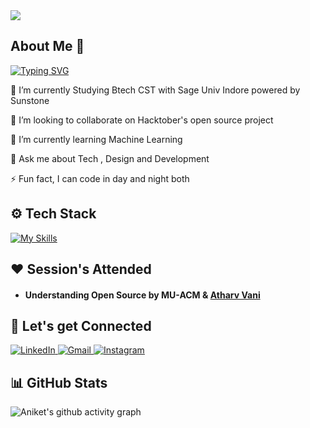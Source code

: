 <img src="https://komarev.com/ghpvc/?username=aniket-awasthi-2006&label=Profile+Views&color=2f81f7&style=for-the-badge" />

## About Me 👤
[![Typing SVG](https://readme-typing-svg.demolab.com?font=Fira+Code&pause=1000&background=FFFFFF00&width=605&lines=Tech-Xplorer+%7C+Developer+%7C+Designer+%7C+Multitasker)](https://git.io/typing-svg)

🔭 I’m currently Studying Btech CST with Sage Univ Indore powered by Sunstone

👯 I’m looking to collaborate on Hacktober's open source project

🌱 I’m currently learning Machine Learning

💬 Ask me about Tech , Design and Development 

⚡ Fun fact, I can code in day and night both

## ⚙️ Tech Stack

[![My Skills](https://skillicons.dev/icons?i=python,js,cpp,c,react,html,css,googlecloud)](https://skills.thijs.gg)

## ❤️ Session's Attended

- #### Understanding Open Source by MU-ACM & [Atharv Vani](https://www.linkedin.com/in/atharv-vani110/)

## 🤝 Let's get Connected
<div align="left">
  <a href="<your-linkedin-profile-url>" target="_blank">
    <img alt="LinkedIn" src="https://img.shields.io/badge/linkedin-%230077B5.svg?style=for-the-badge&logo=linkedin&logoColor=white"/>
  </a>
  <a href="mailto:<your-email-address>" target="_blank">
    <img alt="Gmail" src="https://img.shields.io/badge/Gmail-D14836?style=for-the-badge&logo=gmail&logoColor=white"/>
  </a>
  <a href="https://www.instagram.com/<your-instagram-username>" target="_blank">
    <img alt="Instagram" src="https://img.shields.io/badge/Instagram-%23E4405F.svg?style=for-the-badge&logo=Instagram&logoColor=white"/>
  </a>
</div>

## 📊 GitHub Stats

![Aniket's github activity graph](https://github-readme-activity-graph.vercel.app/graph?username=aniket-awasthi-2006&bg_color=1c1c1c&color=e6e6e6&line=e6e6e6&point=c2c2c2&area=true&area_color=c2c2c2&hide_border=true)
